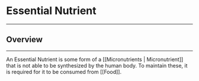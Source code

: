 # Essential Nutrient
---
## Overview
---

An Essential Nutrient is some form of a [[Micronutrients | Micronutrient]] that is not able to be synthesized by the human body. To maintain these, it is required for it to be consumed from [[Food]].